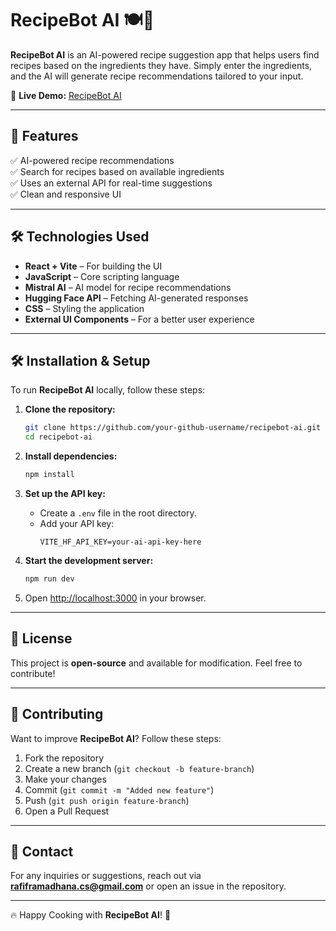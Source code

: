# RecipeBot AI 🍽️🤖

**RecipeBot AI** is an AI-powered recipe suggestion app that helps users find recipes based on the ingredients they have. Simply enter the ingredients, and the AI will generate recipe recommendations tailored to your input.  

🔗 **Live Demo:** [RecipeBot AI](https://recipebot-ai.netlify.app/)  

---

## 🚀 Features

✅ AI-powered recipe recommendations  
✅ Search for recipes based on available ingredients  
✅ Uses an external API for real-time suggestions  
✅ Clean and responsive UI  

---

## 🛠️ Technologies Used

- **React + Vite** – For building the UI  
- **JavaScript** – Core scripting language  
- **Mistral AI** – AI model for recipe recommendations  
- **Hugging Face API** – Fetching AI-generated responses   
- **CSS** – Styling the application  
- **External UI Components** – For a better user experience  

---

## 🛠️ Installation & Setup

To run **RecipeBot AI** locally, follow these steps:

1. **Clone the repository:**
   ```bash
   git clone https://github.com/your-github-username/recipebot-ai.git
   cd recipebot-ai
   ```

2. **Install dependencies:**
   ```bash
   npm install
   ```

3. **Set up the API key:**
   - Create a `.env` file in the root directory.
   - Add your API key:
     ```env
     VITE_HF_API_KEY=your-ai-api-key-here
     ```

4. **Start the development server:**
   ```bash
   npm run dev
   ```

5. Open [http://localhost:3000](http://localhost:3000) in your browser.  

---


## 📜 License
This project is **open-source** and available for modification. Feel free to contribute!  

---

## 🤝 Contributing
Want to improve **RecipeBot AI**? Follow these steps:  
1. Fork the repository  
2. Create a new branch (`git checkout -b feature-branch`)  
3. Make your changes  
4. Commit (`git commit -m "Added new feature"`)  
5. Push (`git push origin feature-branch`)  
6. Open a Pull Request  

---

## 📩 Contact
For any inquiries or suggestions, reach out via **rafiframadhana.cs@gmail.com** or open an issue in the repository.  

---

🔥 Happy Cooking with **RecipeBot AI**! 🚀  
```
